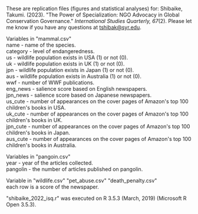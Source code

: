 These are replication files (figures and statistical analyses) for: Shibaike, Takumi. (2023). "The Power of Specialization: NGO Advocacy in Global Conservation Governance." _International Studies Quarterly, 67_(2). Please let me know if you have any questions at tshibak@syr.edu.

Variables in "mammal.csv"\
name - name of the species.\
category - level of endangeredness.\
us - wildlife population exists in USA (1) or not (0).\
uk - wildlife population exists in UK (1) or not (0).\
jpn - wildlife population exists in Japan (1) or not (0).\
aus - wildlife population exists in Australia (1) or not (0).\
wwf - number of WWF publications.\
eng_news - salience score based on English newspapers.\
jpn_news - salience score based on Japanese newspapers.\
us_cute - number of appearances on the cover pages of Amazon's top 100 children's books in USA.\
uk_cute - number of appearances on the cover pages of Amazon's top 100 children's books in UK.\
jpn_cute - number of appearances on the cover pages of Amazon's top 100 children's books in Japan.\
aus_cute - number of appearances on the cover pages of Amazon's top 100 children's books in Australia.

Variables in "pangoin.csv"\
year - year of the articles collected.\
pangolin - the number of articles published on pangolin.

Variable in "wildlife.csv" "pet_abuse.csv" "death_penalty.csv"\
each row is a score of the newspaper.

"shibaike_2022_isq.r" was executed on R 3.5.3 (March, 2019) (Microsoft R Open 3.5.3).
